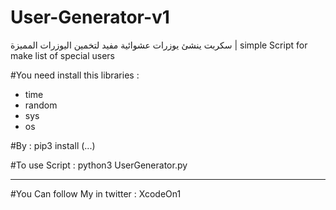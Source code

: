 # User-Generator-v1
 سكربت ينشئ يوزرات عشوائية مفيد لتخمين اليوزرات المميزة | simple  Script for make list of special users


#You need install this libraries :
- time
- random
- sys
- os

#By : pip3 install (...)

#To use Script :
python3 UserGenerator.py

---------------------------
#You Can follow My in twitter : XcodeOn1
